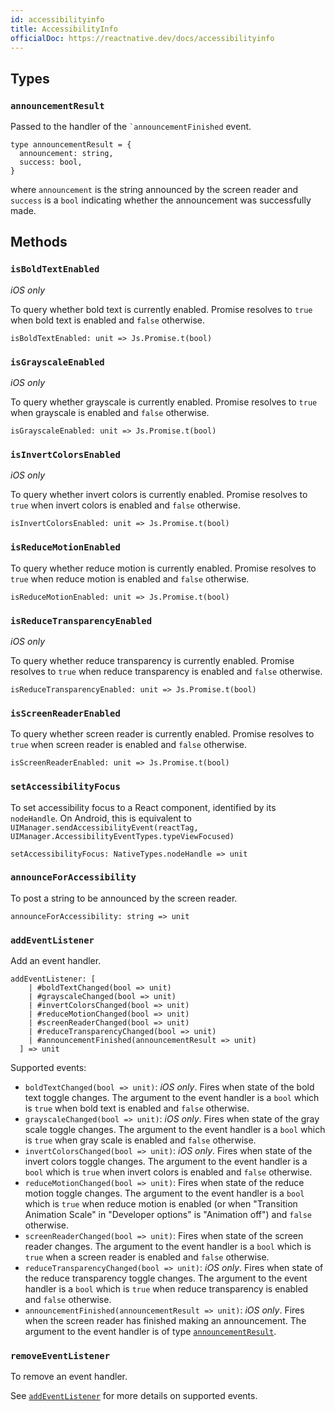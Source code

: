 ```yaml
---
id: accessibilityinfo
title: AccessibilityInfo
officialDoc: https://reactnative.dev/docs/accessibilityinfo
---
```


## Types

### `announcementResult`

Passed to the handler of the `` `announcementFinished `` event.

```rescript
type announcementResult = {
  announcement: string,
  success: bool,
}
```

where `announcement` is the string announced by the screen reader and `success`
is a `bool` indicating whether the announcement was successfully made.

## Methods

### `isBoldTextEnabled`

_iOS only_

To query whether bold text is currently enabled. Promise resolves to `true` when
bold text is enabled and `false` otherwise.

```rescript
isBoldTextEnabled: unit => Js.Promise.t(bool)
```

### `isGrayscaleEnabled`

_iOS only_

To query whether grayscale is currently enabled. Promise resolves to `true` when
grayscale is enabled and `false` otherwise.

```rescript
isGrayscaleEnabled: unit => Js.Promise.t(bool)
```

### `isInvertColorsEnabled`

_iOS only_

To query whether invert colors is currently enabled. Promise resolves to `true`
when invert colors is enabled and `false` otherwise.

```rescript
isInvertColorsEnabled: unit => Js.Promise.t(bool)
```

### `isReduceMotionEnabled`

To query whether reduce motion is currently enabled. Promise resolves to `true`
when reduce motion is enabled and `false` otherwise.

```rescript
isReduceMotionEnabled: unit => Js.Promise.t(bool)
```

### `isReduceTransparencyEnabled`

_iOS only_

To query whether reduce transparency is currently enabled. Promise resolves to
`true` when reduce transparency is enabled and `false` otherwise.

```rescript
isReduceTransparencyEnabled: unit => Js.Promise.t(bool)
```

### `isScreenReaderEnabled`

To query whether screen reader is currently enabled. Promise resolves to `true`
when screen reader is enabled and `false` otherwise.

```rescript
isScreenReaderEnabled: unit => Js.Promise.t(bool)
```

### `setAccessibilityFocus`

To set accessibility focus to a React component, identified by its `nodeHandle`.
On Android, this is equivalent to
`UIManager.sendAccessibilityEvent(reactTag, UIManager.AccessibilityEventTypes.typeViewFocused)`

```rescript
setAccessibilityFocus: NativeTypes.nodeHandle => unit
```

### `announceForAccessibility`

To post a string to be announced by the screen reader.

```rescript
announceForAccessibility: string => unit
```

### `addEventListener`

Add an event handler.

```rescript
addEventListener: [
    | #boldTextChanged(bool => unit)
    | #grayscaleChanged(bool => unit)
    | #invertColorsChanged(bool => unit)
    | #reduceMotionChanged(bool => unit)
    | #screenReaderChanged(bool => unit)
    | #reduceTransparencyChanged(bool => unit)
    | #announcementFinished(announcementResult => unit)
  ] => unit
```

Supported events:

- `boldTextChanged(bool => unit)`: _iOS only_. Fires when state of the bold text
  toggle changes. The argument to the event handler is a `bool` which is `true`
  when bold text is enabled and `false` otherwise.
- `grayscaleChanged(bool => unit)`: _iOS only_. Fires when state of the gray
  scale toggle changes. The argument to the event handler is a `bool` which is
  `true` when gray scale is enabled and `false` otherwise.
- `invertColorsChanged(bool => unit)`: _iOS only_. Fires when state of the
  invert colors toggle changes. The argument to the event handler is a `bool`
  which is `true` when invert colors is enabled and `false` otherwise.
- `reduceMotionChanged(bool => unit)`: Fires when state of the reduce motion
  toggle changes. The argument to the event handler is a `bool` which is `true`
  when reduce motion is enabled (or when "Transition Animation Scale" in
  "Developer options" is "Animation off") and `false` otherwise.
- `screenReaderChanged(bool => unit)`: Fires when state of the screen reader
  changes. The argument to the event handler is a `bool` which is `true` when a
  screen reader is enabled and `false` otherwise.
- `reduceTransparencyChanged(bool => unit)`: _iOS only_. Fires when state of the
  reduce transparency toggle changes. The argument to the event handler is a
  `bool` which is `true` when reduce transparency is enabled and `false`
  otherwise.
- `announcementFinished(announcementResult => unit)`: _iOS only_. Fires when the
  screen reader has finished making an announcement. The argument to the event
  handler is of type [`announcementResult`](#announcementResult).

### `removeEventListener`

To remove an event handler.

See [`addEventListener`](#addEventListener) for more details on supported
events.
